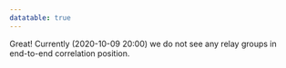 ```yaml
---
datatable: true
---
```



Great! Currently (2020-10-09 20:00) we do not see any relay groups
in end-to-end correlation position.

